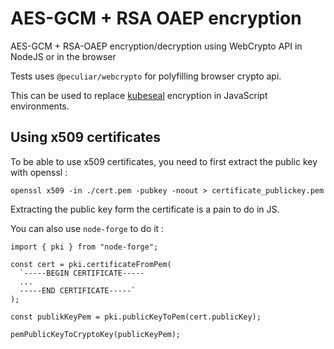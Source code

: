 # AES-GCM + RSA OAEP encryption

AES-GCM + RSA-OAEP encryption/decryption using WebCrypto API in NodeJS or in the browser 

Tests uses `@peculiar/webcrypto` for polyfilling browser crypto api.

This can be used to replace [kubeseal](https://github.com/bitnami-labs/sealed-secrets) encryption in JavaScript environments.

## Using x509 certificates

To be able to use x509 certificates, you need to first extract the public key with 
openssl :

```shell script
openssl x509 -in ./cert.pem -pubkey -noout > certificate_publickey.pem
```

Extracting the public key form the certificate is a pain to do in JS.

You can also use `node-forge` to do it : 
```
import { pki } from "node-forge";

const cert = pki.certificateFromPem(
  `-----BEGIN CERTIFICATE-----
  ...
  -----END CERTIFICATE-----`
);

const publikKeyPem = pki.publicKeyToPem(cert.publicKey);

pemPublicKeyToCryptoKey(publicKeyPem);
```
